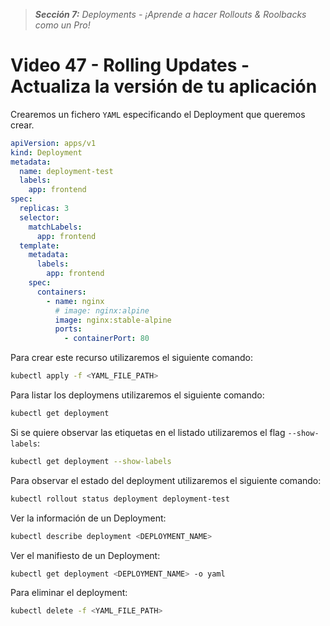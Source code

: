 > _**Sección 7:** Deployments - ¡Aprende a hacer Rollouts & Roolbacks como un Pro!_

# Video 47 - Rolling Updates - Actualiza la versión de tu aplicación

Crearemos un fichero `YAML` especificando el Deployment que queremos crear.

```yaml
apiVersion: apps/v1
kind: Deployment
metadata:
  name: deployment-test
  labels:
    app: frontend
spec:
  replicas: 3
  selector:
    matchLabels:
      app: frontend
  template:
    metadata:
      labels:
        app: frontend
    spec:
      containers:
        - name: nginx
          # image: nginx:alpine
          image: nginx:stable-alpine
          ports:
            - containerPort: 80
```

Para crear este recurso utilizaremos el siguiente comando:

```bash
kubectl apply -f <YAML_FILE_PATH>
```

Para listar los deploymens utilizaremos el siguiente comando:

```bash
kubectl get deployment
```

Si se quiere observar las etiquetas en el listado utilizaremos el flag `--show-labels`:

```bash
kubectl get deployment --show-labels
```

Para observar el estado del deployment utilizaremos el siguiente comando:

```bash
kubectl rollout status deployment deployment-test
```

Ver la información de un Deployment:

```bash
kubectl describe deployment <DEPLOYMENT_NAME>
```

Ver el manifiesto de un Deployment:

```bash
kubectl get deployment <DEPLOYMENT_NAME> -o yaml
```

Para eliminar el deployment:

```bash
kubectl delete -f <YAML_FILE_PATH>
```
